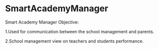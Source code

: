 SmartAcademyManager
===================

Smart Academy Manager
Objective:

1.Used for communication between the school management and parents.

2.School management view on teachers and students performance.
